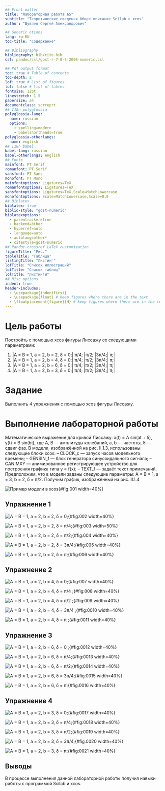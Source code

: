 ```yaml
---
## Front matter
title: "Лабораторная работа №5"
subtitle: "Теоретические сведения Общее описание Scilab и xcos"
author: "Шуваев Сергей Александрович"

## Generic otions
lang: ru-RU
toc-title: "Содержание"

## Bibliography
bibliography: bib/cite.bib
csl: pandoc/csl/gost-r-7-0-5-2008-numeric.csl

## Pdf output format
toc: true # Table of contents
toc-depth: 2
lof: true # List of figures
lot: false # List of tables
fontsize: 12pt
linestretch: 1.5
papersize: a4
documentclass: scrreprt
## I18n polyglossia
polyglossia-lang:
  name: russian
  options:
	- spelling=modern
	- babelshorthands=true
polyglossia-otherlangs:
  name: english
## I18n babel
babel-lang: russian
babel-otherlangs: english
## Fonts
mainfont: PT Serif
romanfont: PT Serif
sansfont: PT Sans
monofont: PT Mono
mainfontoptions: Ligatures=TeX
romanfontoptions: Ligatures=TeX
sansfontoptions: Ligatures=TeX,Scale=MatchLowercase
monofontoptions: Scale=MatchLowercase,Scale=0.9
## Biblatex
biblatex: true
biblio-style: "gost-numeric"
biblatexoptions:
  - parentracker=true
  - backend=biber
  - hyperref=auto
  - language=auto
  - autolang=other*
  - citestyle=gost-numeric
## Pandoc-crossref LaTeX customization
figureTitle: "Рис."
tableTitle: "Таблица"
listingTitle: "Листинг"
lofTitle: "Список иллюстраций"
lotTitle: "Список таблиц"
lolTitle: "Листинги"
## Misc options
indent: true
header-includes:
  - \usepackage{indentfirst}
  - \usepackage{float} # keep figures where there are in the text
  - \floatplacement{figure}{H} # keep figures where there are in the text
---
```


# Цель работы

Постройть с помощью xcos фигуры Лиссажу со следующими параметрами:
1) |A = B = 1, a = 2, b = 2, δ = 0;| π/4; |π/2; |3π/4;| π;|
2) |A = B = 1, a = 2, b = 4, δ = 0;| π/4; |π/2; |3π/4;| π;|
3) |A = B = 1, a = 2, b = 6, δ = 0;| π/4; |π/2; |3π/4;| π;|
4) |A = B = 1, a = 2, b = 3, δ = 0;| π/4; |π/2; |3π/4;| π;|

# Задание

Выполнить 4 упражнения с помощью xcos фигуры Лиссажу.

# Выполнение лабораторной работы

Математическое выражение для кривой Лиссажу:
x(t) = A sin(at + δ),
y(t) = B sin(bt),
где A, B — амплитуды колебаний, a, b — частоты, δ — сдвиг фаз.
В модели, изображённой на рис. II.1.3, использованы следующие блоки xcos:
– CLOCK_c — запуск часов модельного времени;
– GENSIN_f — блок генератора синусоидального сигнала;
– CANIMXY — анимированное регистрирующее устройство для построения графика
типа y = f(x);
– TEXT_f — задаёт текст примечаний.
Предположим, что в модели заданы следующие параметры: A = B = 1, a = 3,
b = 2, δ = π/2. Получим график, изображённый на рис. II.1.4

![Пример модели в xcos](image/1.png){#fig:001 width=40%}

## Упражнение 1


![A = B = 1, a = 2, b = 2, δ = 0;](image/2.png){#fig:002 width=40%}


![A = B = 1, a = 2, b = 2, δ = π/4;](image/3.png){#fig:003 width=50%}


![A = B = 1, a = 2, b = 2, δ = π/2;](image/4.png){#fig:004 width=40%}


![A = B = 1, a = 2, b = 2, δ = 3π/4;](image/5.png){#fig:005 width=40%}


![A = B = 1, a = 2, b = 2, δ = π;](image/6.png){#fig:006 width=40%}

## Упражнение 2

![A = B = 1, a = 2, b = 4, δ = 0;](image/7.png){#fig:007 width=40%}


![A = B = 1, a = 2, b = 4, δ = π/4 ;](image/8.png){#fig:008 width=40%}


![A = B = 1, a = 2, b = 4, δ = π/2 ;](image/9.png){#fig:009 width=40%}


![A = B = 1, a = 2, b = 4, δ = 3π/4 ;](image/10.png){#fig:0010 width=40%}


![A = B = 1, a = 2, b = 4, δ = π ;](image/11.png){#fig:0011 width=40%}


## Упражнение 3

![A = B = 1, a = 2, b = 6, δ = 0 ;](image/12.png){#fig:0012 width=40%}


![A = B = 1, a = 2, b = 6, δ = π/4;](image/13.png){#fig:0013 width=40%}


![A = B = 1, a = 2, b = 6, δ = π/2;](image/14.png){#fig:0014 width=40%}


![A = B = 1, a = 2, b = 6, δ = 3π/4;](image/15.png){#fig:0015 width=40%}


![A = B = 1, a = 2, b = 6, δ = π;](image/16.png){#fig:0016 width=40%}

## Упражнение 4

![A = B = 1, a = 2, b = 3, δ = 0;](image/17.png){#fig:0017 width=40%}


![A = B = 1, a = 2, b = 3, δ = π/4;](image/18.png){#fig:0018 width=40%}


![A = B = 1, a = 2, b = 3, δ = π/2;](image/19.png){#fig:0019 width=40%}


![A = B = 1, a = 2, b = 3, δ = 3π/4;](image/20.png){#fig:0020 width=40%}


![A = B = 1, a = 2, b = 3, δ = π;](image/21.png){#fig:0021 width=40%}

## Выводы

В процессе выполнения данной лабораторной работы получил навыки работы с программой Scilab и xcos.